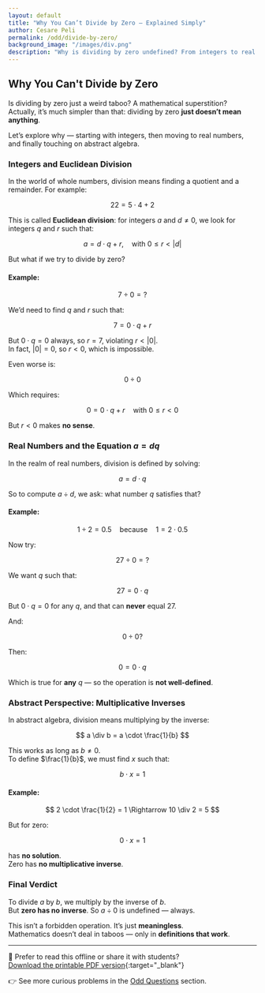 ```yaml
---
layout: default
title: "Why You Can’t Divide by Zero – Explained Simply"
author: Cesare Peli
permalink: /odd/divide-by-zero/
background_image: "/images/div.png"
description: "Why is dividing by zero undefined? From integers to real numbers and abstract algebra, here’s the mathematical reason behind the error."
---
```


<!-- Google tag (gtag.js) -->
<script async src="https://www.googletagmanager.com/gtag/js?id=G-3P4GLVFYWW"></script>
<script>
  window.dataLayer = window.dataLayer || [];
  function gtag(){dataLayer.push(arguments);}
  gtag('js', new Date());
  gtag('config', 'G-3P4GLVFYWW');
</script>

<div class="content-box">

## Why You Can't Divide by Zero

Is dividing by zero just a weird taboo? A mathematical superstition?  
Actually, it’s much simpler than that: dividing by zero **just doesn’t mean anything**.

Let’s explore why — starting with integers, then moving to real numbers, and finally touching on abstract algebra.

</div>

<div class="content-box">

### Integers and Euclidean Division

In the world of whole numbers, division means finding a quotient and a remainder. For example:

$$
22 = 5 \cdot 4 + 2
$$

This is called **Euclidean division**: for integers $a$ and $d \neq 0$, we look for integers $q$ and $r$ such that:

$$
a = d \cdot q + r, \quad \text{with } 0 \leq r < |d|
$$

But what if we try to divide by zero?

#### Example:
$$
7 \div 0 = ?
$$

We’d need to find $q$ and $r$ such that:

$$
7 = 0 \cdot q + r
$$

But $0 \cdot q = 0$ always, so $r = 7$, violating $r < |0|$.  
In fact, $|0| = 0$, so $r < 0$, which is impossible.

Even worse is:

$$
0 \div 0
$$

Which requires:

$$
0 = 0 \cdot q + r \quad \text{with } 0 \leq r < 0
$$

But $r < 0$ makes **no sense**.

</div>

<div class="content-box">

### Real Numbers and the Equation $a = dq$

In the realm of real numbers, division is defined by solving:

$$
a = d \cdot q
$$

So to compute $a \div d$, we ask: what number $q$ satisfies that?

#### Example:
$$
1 \div 2 = 0.5 \quad \text{because} \quad 1 = 2 \cdot 0.5
$$

Now try:

$$
27 \div 0 = ?
$$

We want $q$ such that:

$$
27 = 0 \cdot q
$$

But $0 \cdot q = 0$ for any $q$, and that can **never** equal 27.

And:

$$
0 \div 0?
$$

Then:

$$
0 = 0 \cdot q
$$

Which is true for **any** $q$ — so the operation is **not well-defined**.

</div>

<div class="content-box">

### Abstract Perspective: Multiplicative Inverses

In abstract algebra, division means multiplying by the inverse:

$$
a \div b = a \cdot \frac{1}{b}
$$

This works as long as $b \neq 0$.  
To define $\frac{1}{b}$, we must find $x$ such that:

$$
b \cdot x = 1
$$

#### Example:
$$
2 \cdot \frac{1}{2} = 1 \Rightarrow 10 \div 2 = 5
$$

But for zero:

$$
0 \cdot x = 1
$$

has **no solution**.  
Zero has **no multiplicative inverse**.

</div>

<div class="content-box">

### Final Verdict

To divide $a$ by $b$, we multiply by the inverse of $b$.  
But **zero has no inverse**. So $a \div 0$ is undefined — always.

This isn’t a forbidden operation. It’s just **meaningless**.  
Mathematics doesn’t deal in taboos — only in **definitions that work**.

---

📄 Prefer to read this offline or share it with students?  
[Download the printable PDF version](/materials/odd/why-division-by-zero.pdf){:target="_blank"}

👉 See more curious problems in the [Odd Questions](/odd-questions/) section.

</div>

